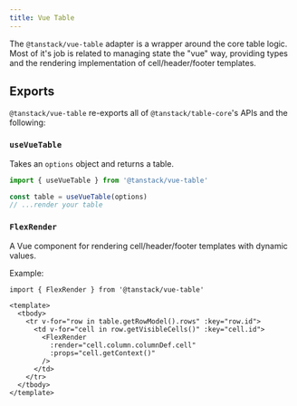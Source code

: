 ```yaml
---
title: Vue Table
---
```


The `@tanstack/vue-table` adapter is a wrapper around the core table logic. Most of it's job is related to managing state the "vue" way, providing types and the rendering implementation of cell/header/footer templates.

## Exports

`@tanstack/vue-table` re-exports all of `@tanstack/table-core`'s APIs and the following:

### `useVueTable`

Takes an `options` object and returns a table.

```ts
import { useVueTable } from '@tanstack/vue-table'

const table = useVueTable(options)
// ...render your table

```

### `FlexRender`

A Vue component for rendering cell/header/footer templates with dynamic values.

Example:

```vue
import { FlexRender } from '@tanstack/vue-table'

<template>
  <tbody>
    <tr v-for="row in table.getRowModel().rows" :key="row.id">
      <td v-for="cell in row.getVisibleCells()" :key="cell.id">
        <FlexRender
          :render="cell.column.columnDef.cell"
          :props="cell.getContext()"
        />
      </td>
    </tr>
  </tbody>
</template>
```
